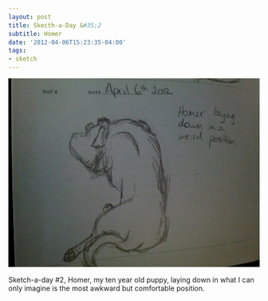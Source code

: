```yaml
---
layout: post
title: Skecth-a-Day &#35;2
subtitle: Homer
date: '2012-04-06T15:23:35-04:00'
tags:
- sketch
---
```

![](/images/sketches/sad2-homer.jpg)

Sketch-a-day #2, Homer, my ten year old puppy, laying down in what I can only imagine is the most awkward but comfortable position.
